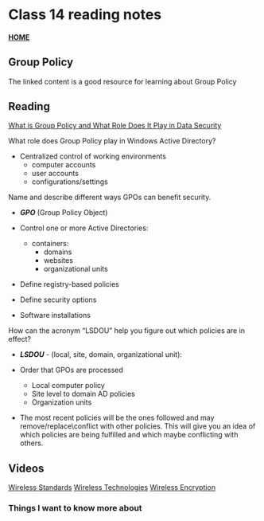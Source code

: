 # Class 14 reading notes

#### [HOME](https://cesarderio.github.io/reading-notes/)

## Group Policy

The linked content is a good resource for learning about Group Policy

## Reading

[What is Group Policy and What Role Does It Play in Data Security](https://www.lepide.com/blog/what-is-group-policy-gpo-and-what-role-does-it-play-in-data-security/)

What role does Group Policy play in Windows Active Directory?

* Centralized control of working environments
  * computer accounts
  * user accounts
  * configurations/settings

Name and describe different ways GPOs can benefit security.

* ***GPO*** (Group Policy Object)

* Control one or more Active Directories:
  * containers:
    * domains
    * websites
    * organizational units

* Define registry-based policies

* Define security options

* Software installations

How can the acronym “LSDOU” help you figure out which policies are in effect?

* ***LSDOU*** - (local, site, domain, organizational unit):

* Order that GPOs are processed
  * Local computer policy
  * Site level to domain AD policies
  * Organization units

* The most recent policies will be the ones followed and may remove/replace\conflict with other policies. This will give you an idea of which policies are being fulfilled and which maybe conflicting with others.

## Videos

[Wireless Standards](https://www.professormesser.com/network-plus/n10-008/n10-008-video/wireless-standards-n10-008/)
[Wireless Technologies](https://www.professormesser.com/network-plus/n10-008/n10-008-video/wireless-standards-n10-008/)
[Wireless Encryption](https://www.professormesser.com/network-plus/n10-008/n10-008-video/wireless-encryption-n10-008/)

### Things I want to know more about
